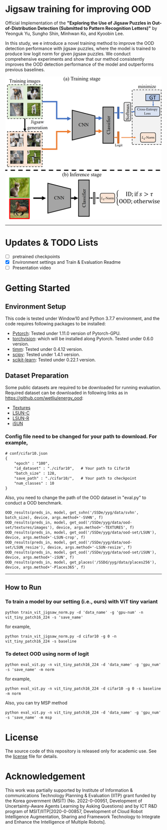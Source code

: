 # Jigsaw training for improving OOD
Official Implementation of the **"Exploring the Use of Jigsaw Puzzles in Out-of-Distribution Detection (Submitted to Pattern Recognition Letters)"** by Yeonguk Yu, Sungho Shin, Minhwan Ko, and Kyoobin Lee. 

In this study, we e introduce a novel training method to improve the OOD detection performance with jigsaw puzzles, where the model is trained to produce low logit norm for given jigsaw puzzles. We conduct comprehensive experiments and show that our method consistently improves the OOD detection performance of the model and outperforms previous baselines.

![concept.png](/figure/figure_intro.png)


---
# Updates & TODO Lists
- [ ] pretrained checkpoints
- [x] Environment settings and Train & Evaluation Readme
- [ ] Presentation video

# Getting Started
## Environment Setup
   This code is tested under Window10 and Python 3.7.7 environment, and the code requires following packages to be installed:
    
   - [Pytorch](https://pytorch.org/): Tested under 1.11.0 version of Pytorch-GPU.
   - [torchvision](https://pytorch.org/vision/stable/index.html): which will be installed along Pytorch. Tested under 0.6.0 version.
   - [timm](https://github.com/rwightman/pytorch-image-models): Tested under 0.4.12 version.
   - [scipy](https://www.scipy.org/): Tested under 1.4.1 version.
   - [scikit-learn](https://scikit-learn.org/stable/): Tested under 0.22.1 version.

## Dataset Preparation
   Some public datasets are required to be downloaded for running evaluation. Required dataset can be downloaded in following links as in https://github.com/wetliu/energy_ood:    
   - [Textures](https://www.robots.ox.ac.uk/~vgg/data/dtd/)
   - [LSUN-C](https://www.dropbox.com/s/fhtsw1m3qxlwj6h/LSUN.tar.gz)
   - [LSUN-R](https://www.dropbox.com/s/moqh2wh8696c3yl/LSUN_resize.tar.gz)
   - [iSUN](https://www.dropbox.com/s/ssz7qxfqae0cca5/iSUN.tar.gz)

### Config file need to be changed for your path to download. For example,
~~~
# conf/cifar10.json
{
    "epoch" : "100",
    "id_dataset" : "./cifar10",   # Your path to Cifar10
    "batch_size" : 128,
    "save_path" : "./cifar10/",   # Your path to checkpoint
    "num_classes" : 10
}
~~~
Also, you need to change the path of the OOD dataset in "eval.py" to conduct a OOD benchmark. 
~~~
OOD_results(preds_in, model, get_svhn('/SSDe/yyg/data/svhn', batch_size), device, args.method+'-SVHN', f)
OOD_results(preds_in, model, get_ood('/SSDe/yyg/data/ood-set/textures/images'), device, args.method+'-TEXTURES', f)
OOD_results(preds_in, model, get_ood('/SSDe/yyg/data/ood-set/LSUN'), device, args.method+'-LSUN-crop', f)
OOD_results(preds_in, model, get_ood('/SSDe/yyg/data/ood-set/LSUN_resize'), device, args.method+'-LSUN-resize', f)
OOD_results(preds_in, model, get_ood('/SSDe/yyg/data/ood-set/iSUN'), device, args.method+'-iSUN', f)
OOD_results(preds_in, model, get_places('/SSDd/yyg/data/places256'), device, args.method+'-Places365', f)
~~~

---
## How to Run
### To train a model by our setting (i.e., ours) with ViT tiny variant
~~~
python train_vit_jigsaw_norm.py -d 'data_name' -g 'gpu-num' -n vit_tiny_patch16_224 -s 'save_name'
~~~
for example,
~~~
python train_vit_jigsaw_norm.py -d cifar10 -g 0 -n vit_tiny_patch16_224 -s baseline
~~~


### To detect OOD using norm of logit
~~~
python eval_vit.py -n vit_tiny_patch16_224 -d 'data_name' -g 'gpu_num' -s 'save_name' -m norm
~~~
for example, 
~~~
python eval_vit.py -n vit_tiny_patch16_224 -d cifar10 -g 0 -s baseline -m norm
~~~
Also, you can try MSP method
~~~
python eval_vit.py -n vit_tiny_patch16_224 -d 'data_name' -g 'gpu_num' -s 'save_name' -m msp
~~~
    
# License
The source code of this repository is released only for academic use. See the [license](LICENSE) file for details.

# Acknowledgement
This work was partially supported by Institute of Information \& communications Technology Planning \& Evaluation (IITP) grant funded by the Korea government (MSIT) (No. 2022-0-00951, Development of Uncertainty-Aware Agents Learning by Asking Questions) and by ICT R\&D program of MSIT/IITP[2020-0-00857, Development of Cloud Robot Intelligence Augmentation, Sharing and Framework Technology to Integrate and Enhance the Intelligence of Multiple Robots].

